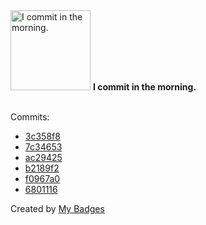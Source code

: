 <img src="https://my-badges.github.io/my-badges/morning-commits.png" alt="I commit in the morning." title="I commit in the morning." width="128">
<strong>I commit in the morning.</strong>
<br><br>

Commits:

- <a href="https://github.com/HorebZ/HorebZ/commit/3c358f8e517c790ffa2429b73a9fe50110a044ad">3c358f8</a>
- <a href="https://github.com/HorebZ/HorebZ/commit/7c3465321f60963e7eb689303f53acb192278334">7c34653</a>
- <a href="https://github.com/HorebZ/HorebZ/commit/ac29425860fd6bf05b5f6ac38d8173279b97f308">ac29425</a>
- <a href="https://github.com/HorebZ/HorebZ/commit/b2189f26fca09fe702291171f7593c568144f491">b2189f2</a>
- <a href="https://github.com/HorebZ/HorebZ/commit/f0967a0045e94572eeff6368e44b2e1661056c27">f0967a0</a>
- <a href="https://github.com/HorebZ/HorebZ/commit/68011167fa626437eacf9b8a0f98e0f495dc33e8">6801116</a>


Created by <a href="https://github.com/my-badges/my-badges">My Badges</a>